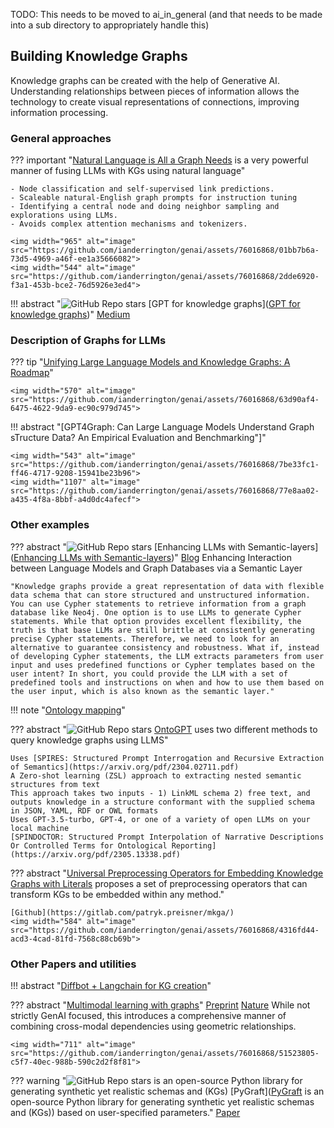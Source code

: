 TODO: This needs to be moved to ai_in_general (and that needs to be made into a sub directory to appropriately handle this)

## Building Knowledge Graphs

Knowledge graphs can be created with the help of Generative AI. Understanding relationships between pieces of information allows the technology to create visual representations of connections, improving information processing.

### General approaches 

??? important "[Natural Language is All a Graph Needs](https://arxiv.org/pdf/2308.07134.pdf) is a very powerful manner of fusing LLMs with KGs using natural language"

    - Node classification and self-supervised link predictions.
    - Scaleable natural-English graph prompts for instruction tuning
    - Identifying a central node and doing neighbor sampling and explorations using LLMs.
    - Avoids complex attention mechanisms and tokenizers.

    <img width="965" alt="image" src="https://github.com/ianderrington/genai/assets/76016868/01bb7b6a-73d5-4969-a46f-ee1a35666082">
    <img width="544" alt="image" src="https://github.com/ianderrington/genai/assets/76016868/2dde6920-f3a1-453b-bce2-76d5926e3ed4">

!!! abstract "![GitHub Repo stars](https://badgen.net/github/stars/m-elbably/gpt-graph) [GPT for knowledge graphs]([GPT for knowledge graphs](https://github.com/m-elbably/gpt-graph))"
    [Medium](https://medium.com/@m-elbably/gpt-graph-a-simple-tool-for-knowledge-graph-exploration-70e0e3861716)




### Description of Graphs for LLMs
??? tip "[Unifying Large Language Models and Knowledge Graphs: A Roadmap](https://arxiv.org/pdf/2306.08302.pdf)"

    <img width="570" alt="image" src="https://github.com/ianderrington/genai/assets/76016868/63d90af4-6475-4622-9da9-ec90c979d745">

!!! abstract "[GPT4Graph: Can Large Language Models Understand Graph sTructure Data? An Empirical Evaluation and Benchmarking"]"

    <img width="543" alt="image" src="https://github.com/ianderrington/genai/assets/76016868/7be33fc1-ff46-4717-9208-15941be23b96">
    <img width="1107" alt="image" src="https://github.com/ianderrington/genai/assets/76016868/77e8aa02-a435-4f8a-8bbf-a4d0dc4afecf">


### Other examples

??? abstract "![GitHub Repo stars](https://badgen.net/github/stars/tomasonjo/llm-movieagent) [Enhancing LLMs with Semantic-layers]([Enhancing LLMs with Semantic-layers](https://github.com/tomasonjo/llm-movieagent))"
    [Blog](https://towardsdatascience.com/enhancing-interaction-between-language-models-and-graph-databases-via-a-semantic-layer-0a78ad3eba49)
    Enhancing Interaction between Language Models and Graph Databases via a Semantic Layer

    "Knowledge graphs provide a great representation of data with flexible data schema that can store structured and unstructured information. You can use Cypher statements to retrieve information from a graph database like Neo4j. One option is to use LLMs to generate Cypher statements. While that option provides excellent flexibility, the truth is that base LLMs are still brittle at consistently generating precise Cypher statements. Therefore, we need to look for an alternative to guarantee consistency and robustness. What if, instead of developing Cypher statements, the LLM extracts parameters from user input and uses predefined functions or Cypher templates based on the user intent? In short, you could provide the LLM with a set of predefined tools and instructions on when and how to use them based on the user input, which is also known as the semantic layer."

 

!!! note "[Ontology mapping](https://medium.com/@peter.lawrence_47665/encouraging-results-for-knowledge-graph-extraction-by-llm-ontology-prompting-60a7e5dcaf0a)"

??? abstract "![GitHub Repo stars](https://badgen.net/github/stars/monarch-initiative/ontogpt) [OntoGPT]([OntoGPT](https://github.com/monarch-initiative/ontogpt)) uses two different methods to query knowledge graphs using LLMS"

    Uses [SPIRES: Structured Prompt Interrogation and Recursive Extraction of Semantics](https://arxiv.org/pdf/2304.02711.pdf)
    A Zero-shot learning (ZSL) approach to extracting nested semantic structures from text
    This approach takes two inputs - 1) LinkML schema 2) free text, and outputs knowledge in a structure conformant with the supplied schema in JSON, YAML, RDF or OWL formats
    Uses GPT-3.5-turbo, GPT-4, or one of a variety of open LLMs on your local machine
    [SPINDOCTOR: Structured Prompt Interpolation of Narrative Descriptions Or Controlled Terms for Ontological Reporting](https://arxiv.org/pdf/2305.13338.pdf)


??? abstract "[Universal Preprocessing Operators for Embedding Knowledge Graphs with Literals](https://arxiv.org/pdf/2309.03023.pdf) proposes a set of preprocessing operators that can transform KGs to be embedded within any method."

    [Github](https://gitlab.com/patryk.preisner/mkga/)
    <img width="584" alt="image" src="https://github.com/ianderrington/genai/assets/76016868/4316fd44-acd3-4cad-81fd-7568c88cb69b">

### Other Papers and utilities

!!! abstract "[Diffbot + Langchain for KG creation](https://python.langchain.com/docs/use_cases/more/graph/diffbot_graphtransformer)"


??? abstract "[Multimodal learning with graphs](https://yashaektefaie.github.io/mgl/)"
    [Preprint](https://arxiv.org/pdf/2209.03299.pdf)
    [Nature](https://www.nature.com/articles/s42256-023-00624-6)
    While not strictly GenAI focused, this introduces a comprehensive manner of combining cross-modal dependencies using geometric relationships.

    <img width="711" alt="image" src="https://github.com/ianderrington/genai/assets/76016868/51523805-c5f7-40ec-988b-590c2d2f8f81">

??? warning "![GitHub Repo stars](https://badgen.net/github/stars/nicolas-hbt/pygraft) is an open-source Python library for generating synthetic yet realistic schemas and (KGs) [PyGraft]([PyGraft](https://github.com/nicolas-hbt/pygraft) is an open-source Python library for generating synthetic yet realistic schemas and (KGs)) based on user-specified parameters."
    [Paper](https://arxiv.org/pdf/2309.03685.pdf)
